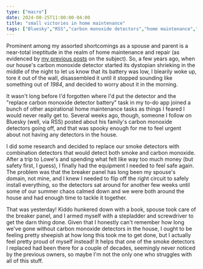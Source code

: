 ```yaml
---
type: ["macro"]
date: 2024-08-25T11:00:00-04:00
title: "small victories in home maintenance"
tags: ["Bluesky","RSS","carbon monoxide detectors","home maintenance","home repair","home ownership"]
---
```

Prominent among my assorted shortcomings as a spouse and parent is a near-total ineptitude in the realm of home maintenance and repair (as evidenced by [my previous posts](https://spencergreenhalgh.com/tags/home-maintenance/) on the subject). So, a few years ago, when our house's carbon monoxide detector started its dystopian shrieking in the middle of the night to let us know that its battery was low, I blearily woke up, tore it out of the wall, disassembled it until it stopped sounding like something out of *1984*, and decided to worry about it in the morning.

It wasn't long before I'd forgotten where I'd put the detector and the "replace carbon monoxide detector battery" task in my to-do app joined a bunch of other aspirational home maintenance tasks as things I feared I would never really get to. Several weeks ago, though, someone I follow on Bluesky (well, via RSS) posted about his family's carbon monoxide detectors going off, and that was spooky enough for me to feel urgent about not having any detectors in the house.

I did some research and decided to replace our smoke detectors with combination detectors that would detect both smoke and carbon monoxide. After a trip to Lowe's and spending what felt like way too much money (but safety first, I guess), I finally had the equipment I needed to feel safe again. The problem was that the breaker panel has long been my spouse's domain, not mine, and I knew I needed to flip off the right circuit to safely install everything, so the detectors sat around for another few weeks until some of our summer chaos calmed down and we were both around the house and had enough time to tackle it together.

That was yesterday! Kiddo hunkered down with a book, spouse took care of the breaker panel, and I armed myself with a stepladder and screwdriver to get the darn thing done. Given that I honestly can't remember how long we've gone without carbon monoxide detectors in the house, I ought to be feeling pretty sheepish at how long this took me to get done, but I actually feel pretty proud of myself instead! It helps that one of the smoke detectors I replaced had been there for a couple of decades, seemingly never noticed by the previous owners, so maybe I'm not the only one who struggles with all of this stuff.
